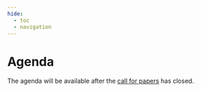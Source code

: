 ```yaml
---
hide:
  - toc
  - navigation
---
```


# Agenda

The agenda will be available after the [call for papers](speakers.md) has closed.